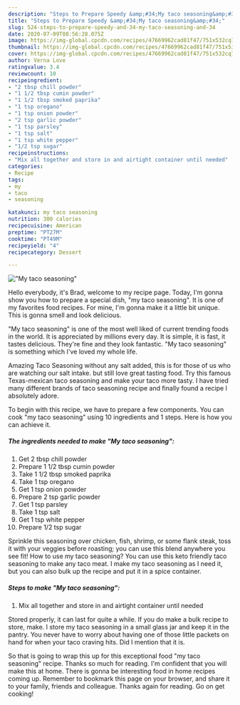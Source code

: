 ```yaml
---
description: "Steps to Prepare Speedy &amp;#34;My taco seasoning&amp;#34;"
title: "Steps to Prepare Speedy &amp;#34;My taco seasoning&amp;#34;"
slug: 524-steps-to-prepare-speedy-and-34-my-taco-seasoning-and-34
date: 2020-07-09T08:56:28.075Z
image: https://img-global.cpcdn.com/recipes/47669962cad81f47/751x532cq70/my-taco-seasoning-recipe-main-photo.jpg
thumbnail: https://img-global.cpcdn.com/recipes/47669962cad81f47/751x532cq70/my-taco-seasoning-recipe-main-photo.jpg
cover: https://img-global.cpcdn.com/recipes/47669962cad81f47/751x532cq70/my-taco-seasoning-recipe-main-photo.jpg
author: Verna Love
ratingvalue: 3.4
reviewcount: 10
recipeingredient:
- "2 tbsp chill powder"
- "1 1/2 tbsp cumin powder"
- "1 1/2 tbsp smoked paprika"
- "1 tsp oregano"
- "1 tsp onion powder"
- "2 tsp garlic powder"
- "1 tsp parsley"
- "1 tsp salt"
- "1 tsp white pepper"
- "1/2 tsp sugar"
recipeinstructions:
- "Mix all together and store in and airtight container until needed"
categories:
- Recipe
tags:
- my
- taco
- seasoning

katakunci: my taco seasoning 
nutrition: 300 calories
recipecuisine: American
preptime: "PT27M"
cooktime: "PT49M"
recipeyield: "4"
recipecategory: Dessert

---
```



![&#34;My taco seasoning&#34;](https://img-global.cpcdn.com/recipes/47669962cad81f47/751x532cq70/my-taco-seasoning-recipe-main-photo.jpg)

Hello everybody, it's Brad, welcome to my recipe page. Today, I'm gonna show you how to prepare a special dish, &#34;my taco seasoning&#34;. It is one of my favorites food recipes. For mine, I'm gonna make it a little bit unique. This is gonna smell and look delicious.

&#34;My taco seasoning&#34; is one of the most well liked of current trending foods in the world. It is appreciated by millions every day. It is simple, it is fast, it tastes delicious. They're fine and they look fantastic. &#34;My taco seasoning&#34; is something which I've loved my whole life.

Amazing Taco Seasoning without any salt added, this is for those of us who are watching our salt intake. but still love great tasting food. Try this famous Texas-mexican taco seasoning and make your taco more tasty. I have tried many different brands of taco seasoning recipe and finally found a recipe I absolutely adore.


To begin with this recipe, we have to prepare a few components. You can cook &#34;my taco seasoning&#34; using 10 ingredients and 1 steps. Here is how you can achieve it.

<!--inarticleads1-->

##### The ingredients needed to make &#34;My taco seasoning&#34;:

1. Get 2 tbsp chill powder
1. Prepare 1 1/2 tbsp cumin powder
1. Take 1 1/2 tbsp smoked paprika
1. Take 1 tsp oregano
1. Get 1 tsp onion powder
1. Prepare 2 tsp garlic powder
1. Get 1 tsp parsley
1. Take 1 tsp salt
1. Get 1 tsp white pepper
1. Prepare 1/2 tsp sugar


Sprinkle this seasoning over chicken, fish, shrimp, or some flank steak, toss it with your veggies before roasting; you can use this blend anywhere you see fit! How to use my taco seasoning? You can use this keto friendly taco seasoning to make any taco meat. I make my taco seasoning as I need it, but you can also bulk up the recipe and put it in a spice container. 

<!--inarticleads2-->

##### Steps to make &#34;My taco seasoning&#34;:

1. Mix all together and store in and airtight container until needed


Stored properly, it can last for quite a while. If you do make a bulk recipe to store, make. I store my taco seasoning in a small glass jar and keep it in the pantry. You never have to worry about having one of those little packets on hand for when your taco craving hits. Did I mention that it is. 

So that is going to wrap this up for this exceptional food &#34;my taco seasoning&#34; recipe. Thanks so much for reading. I'm confident that you will make this at home. There is gonna be interesting food in home recipes coming up. Remember to bookmark this page on your browser, and share it to your family, friends and colleague. Thanks again for reading. Go on get cooking!
